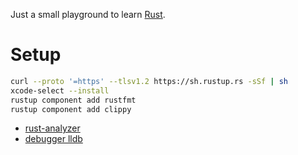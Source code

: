 Just a small playground to learn [Rust](https://doc.rust-lang.org/book/).

# Setup

```sh
curl --proto '=https' --tlsv1.2 https://sh.rustup.rs -sSf | sh
xcode-select --install
rustup component add rustfmt
rustup component add clippy
```

- [rust-analyzer](https://rust-analyzer.github.io/manual.html#installation)
- [debugger lldb](https://marketplace.visualstudio.com/items?itemName=vadimcn.vscode-lldb)
